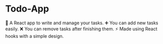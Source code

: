 # Todo-App
📝 A React app to write and manage your tasks. ➕ You can add new tasks easily. ❌ You can remove tasks after finishing them. ⚡ Made using React hooks with a simple design.
